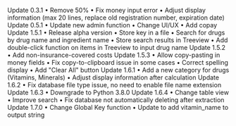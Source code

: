 Update 0.3.1
•	Remove 50%
•	Fix money input error
•	Adjust display information (max 20 lines, replace old registration number, expiration date)
Update 0.5.1
•	Update new admin function
•	Change UI/UX
•	Add copay
Update 1.5.1
•	Release alpha version
•	Store key in a file
•	Search for drugs by drug name and ingredient name
•	Store search results in Treeview
•	Add double-click function on items in Treeview to input drug name
Update 1.5.2
•	Add non-insurance-covered costs
Update 1.5.3
•	Allow copy-pasting in money fields
•	Fix copy-to-clipboard issue in some cases
•	Correct spelling display
•	Add "Clear All" button
Update 1.6.1
•	Add a new category for drugs (Vitamins, Minerals)
•	Adjust display information after calculation
Update 1.6.2
•	Fix database file type issue, no need to enable file name extension
Update 1.6.3
•	Downgrade to Python 3.8.0
Update 1.6.4
•	Change table view
•	Improve search
•	Fix database not automatically deleting after extraction
Update 1.7.0
•	Change Global Key function
•	Update to add vitamin_name to output string
